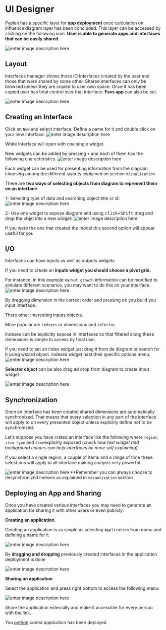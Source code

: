 
# UI Designer
Pyplan has a specific layer for **app deployment** once calculation on influence diagram layer has been concluded.
This layer can be accessed by clicking on the following icon. 
**User is able to generate apps and interfaces that can be easily shared.**

![enter image description here](http://img.pyplan.org/UI_interfaces.png)
## Layout
Interfaces manager shows those IO Interfaces created by the user and those that were  shared by some other. Shared interfaces can only be browsed unless they are copied to user own space.
Once it has been copied user has total control over that interface.
**Favs app** can also be set.

![enter image description here](http://img.pyplan.org/Ui_layout.png)

## Creating an Interface
Click on `New` and select interface. 
Define a name for it and double click on your new interface.
![enter image description here](http://img.pyplan.org/Ui_new_interface.png)

White Interface will open with one single widget.

New widgets can be added by pressing `+` and each of  them has the following characteristics.
![enter image description here](http://img.pyplan.org/Ui_blanck_interface.png)

Each widget can be used for presenting information from the diagram choosing among the different layouts explained on section  `Visualization` 

There are **two ways of selecting objects from diagram to represent them on an interface**.

1- Selecting type of data and searching object title or id:
![enter image description here](http://img.pyplan.org/UI_sele_obje_op1.png)

2- Use one widget to expose diagram and using <kbd>click+Shift</kbd> drag and drop the objet into a new widget:
![enter image description here](http://img.pyplan.org/UI_sele_obje_op2.png)

If you were the one that created the model this second option will appear useful for you
## I/O 
Interfaces can have inputs as well as outputs widgets.

If you need to create an **inputs widget you should choose a pivot grid.**

For instance, in this example `market growth` information can be modified to simulate different scenarios, you may want to do this on your interface.
![enter image description here](http://img.pyplan.org/UI_pivot_input.png)

By dragging dimension in the correct order and pressing <kbd>ok</kbd> you build you input interface.

There other interesting inputs objects.

More popular are `indexes` or dimensions and `selector`.

Indexes can be explicitly expose in interfaces so that filtered along these dimensions is simple to access by final user.

If you need to set an index widget just drag it from de diagram or search for it using wizard object.
Indexes widget hast their specific options menu.
![enter image description here](http://img.pyplan.org/UI_indexes.png)


**Selector object** can be also drag ad drop from diagram to create input widget

![enter image description here](http://img.pyplan.org/UI_choices.png)
## Synchronization
Once an Interface has been created shared dimensions are automatically synchronized.
That means that every selection in any part of the interface will apply to on every presented object unless explicitly define not to be synchronized.

Let’s suppose you have crated an interface like the following where `region`, `item type` and `time`explicitly exposed (*check how text widget and background colours can help interfaces be more self explaining*)

If you select a single region, a couple of items and a range of time these selections will apply to all interface making analysis very powerful.

![enter image description here](http://img.pyplan.org/UI_synchro.png)
**Remember you can always choose to desynchronized indexes as explained in `visualization` section

## Deploying an App and Sharing
Once you have created various interfaces you may need to generate an application for sharing it with other users or even publicly.

**Creating an application.**

Creating an application is as simple as selecting `Application` from menu and defining a name for it

![enter image description here](http://img.pyplan.org/UI_create_app.png)

By **dragging and dropping** previously created interfaces in the application deployment is done

![enter image description here](http://img.pyplan.org/UI_drag_dro_inter.png)

**Sharing an application**

Select the application and press right bottom to access the following menu:

![enter image description here](http://img.pyplan.org/UI_share_app.png)

Share the application externally and make it accessible for every person with the link.

You [python](https://www.python.org/) coded application has been deployed.


<!--stackedit_data:
eyJoaXN0b3J5IjpbMTcwNTc1NzE4LC0xODYwMjYyNjA1LDEyNj
YxMTY4OTksLTE2NjIzNDcxODEsLTEzNDI4NTg5MzMsNTc1MTIy
NjU2LDU5NDMwNjgxMyw3MzY2NjQxOTUsLTcwNzUwNDI3NywxNj
M5Nzg4NDU0LDExMjY1OTg3NTUsOTAzOTU2NDE1LDIzMTY2NDU3
OCwtNzk2MDE2OTksLTY0NjIzMDUyMiwxOTUxODU2MTMzLC0xMT
A1MTgzNDkyLC0xOTUwNDI1MjU5LDE0NjI2ODQ1NTYsLTE4Nzcz
MTI4MzFdfQ==
-->